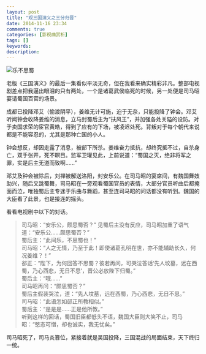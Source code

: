 ```yaml
---
layout: post
title: "观三国演义之三分归晋"
date: 2014-11-16 23:34
comments: true
categories: [影视曲赏析]
tags: []
keywords: 
description: 
---
```

![乐不思蜀](http://www.e3ol.com/topics/upfiles/2011/201133116123785604.jpg)

老版《三国演义》的最后一集看似平淡无奇，但在我看来确实精彩非凡。整部电视剧差点把我逼出眼泪的只有两处，一个是诸葛武侯临死的时候，另一处便是司马昭宴请蜀国百官的场景。

成都已投降邓艾（偷渡阴平），姜维无计可施，迫于无奈，只能投降了钟会。邓艾听闻钟会收降姜维的消息，立马封蜀后主为“扶风王”，并加强各处关隘的设防。对于卖国求荣的宦官黄皓，得到了应有的下场，被凌迟处死。背叛对于每个朝代来说都是不能容忍的，尤其是那种亡国的小人。

钟会想反，却因走露了消息，被部下所杀。姜维奋力抵抗，却终究抵不过，自杀身亡，双手张开，死不瞑目。监军卫瓘见此，上前说道：“蜀国之灭，绝非将军之罪，实是后主无道而致啊......”

<!--more-->
邓艾及钟会被除后，刘禅被解送洛阳，封安乐公。在司马昭的宴席间，有魏国舞妓助兴，随后又跳蜀舞，司马昭在一旁观看蜀国官员的表情，大部分官员听曲后都掩面而泣，唯独蜀后主专迷于乐曲与舞蹈，甚至连司马昭的问话都没有听到。魏国的大臣看了此景，也是接连的摇头。

看看电视剧中以下的对话。

>司马昭：“安乐公，颇思蜀否？”
见蜀后主没有反应，司马昭加重了语气道：“安乐公......颇思蜀否？”   
蜀后主：“此间乐，不思蜀也！”   
司马昭：“人之无情，乃至于此！即使诸葛孔明在世，亦不能辅助长久，何况姜维？！”   
郤正：“陛下，为何回答不思蜀？彼若再问，可哭泣答话‘先人坟墓，远在西蜀，乃心西悲，无日不思’，晋公必放陛下归蜀。”   
蜀后主：“哦......”   
司马昭再问：“颇思蜀否？”    
蜀后主假装哭泣，道：“先人坟墓，远在西蜀，乃心西悲，无日不思。”    
司马昭：“此语怎如郤正所教相似。”   
蜀后主：“是是是......正是他所教。”   
听到这样的回话，蜀国旧臣都低头不语，魏国大臣则大笑不止，司马昭：“憨态可憎，却也诚实，我无忧矣。”   

司马昭死了，司马炎篡位，紧接着就是吴国投降，三国混战的局面结束，天下终归一统。
